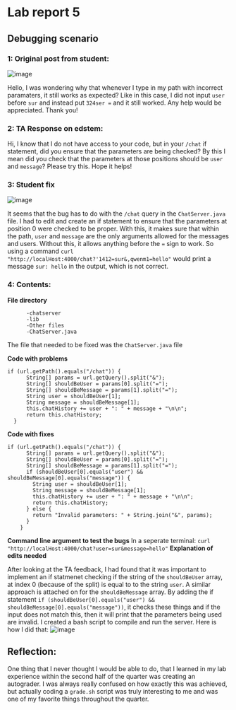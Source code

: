 # Lab report 5

## Debugging scenario

### 1: Original post from student:
![image](https://github.com/sur-shah/cse15l-lab-reports/assets/156368641/1e7ed078-71a6-4031-9910-6d9caa63d929)

Hello, I was wondering why that whenever I type in my path with incorrect paramaters, it still works as expected? Like in this case, I did not input `user` before `sur` and instead put `324ser =` and it still worked. Any help would be appreciated. Thank you!


### 2: TA Response on edstem:
Hi, I know that I do not have access to your code, but in your `/chat` if statement, did you ensure that the parameters are being checked? By this I mean did you check that the parameters at those positions should be `user` and `message`? Please try this. Hope it helps!
### 3: Student fix
![image](https://github.com/sur-shah/cse15l-lab-reports/assets/156368641/66d3e40f-84f5-40ae-b0c5-d024a123c0af)

It seems that the bug has to do with the `/chat` query in the `ChatServer.java` file. I had to edit and create an if statement to ensure that the parameters at position 0 were checked to be proper. With this, it makes sure that within the path, `user` and `message` are the only arguments allowed for the messages and users. Without this, it allows anything before the `=` sign to work. So using a command `curl "http://localHost:4000/chat?'1412=sur&,qwenm1=hello"` would print a message `sur: hello` in the output, which is not correct.

### 4: Contents:
**File directory**
``` -Chat-Server-Pro-Main
      -chatserver
      -lib
      -Other files
      -ChatServer.java
```
      
The file that needed to be fixed was the `ChatServer.java` file

**Code with problems**
```
if (url.getPath().equals("/chat")) {
      String[] params = url.getQuery().split("&");
      String[] shouldBeUser = params[0].split("=");
      String[] shouldBeMessage = params[1].split("=");
      String user = shouldBeUser[1];
      String message = shouldBeMessage[1];
      this.chatHistory += user + ": " + message + "\n\n";
      return this.chatHistory;
  }
```
**Code with fixes**
```
if (url.getPath().equals("/chat")) {
      String[] params = url.getQuery().split("&");
      String[] shouldBeUser = params[0].split("=");
      String[] shouldBeMessage = params[1].split("=");
      if (shouldBeUser[0].equals("user") && shouldBeMessage[0].equals("message")) {
        String user = shouldBeUser[1];
        String message = shouldBeMessage[1];
        this.chatHistory += user + ": " + message + "\n\n";
        return this.chatHistory;
      } else {
        return "Invalid parameters: " + String.join("&", params);
      }
    }
```
**Command line argument to test the bugs**
In a seperate terminal:
`curl "http://localHost:4000/chat?user=sur&message=hello"`
**Explanation of edits needed**

After looking at the TA feedback, I had found that it was important to implement an if statmenet checking if the string of the `shouldBeUser` array, at index 0 (because of the split) is equal to to the string `user`. A similar approach is attached on for the `shouldBeMessage` array. By adding the if statement `if (shouldBeUser[0].equals("user") && shouldBeMessage[0].equals("message"))`, it checks these things and if the input does not match this, then it will print that the parameters being used are invalid. I created a bash script to compile and run the server. Here is how I did that:
![image](https://github.com/sur-shah/cse15l-lab-reports/assets/156368641/27ba6e6e-a0c2-4e50-bbf5-76f9da95c4e9)

## Reflection:

One thing that I never thought I would be able to do, that I learned in my lab experience within the second half of the quarter was creating an autograder. I was always really confused on how exactly this was achieved, but actually coding a `grade.sh` script was truly interesting to me and was one of my favorite things throughout the quarter.







